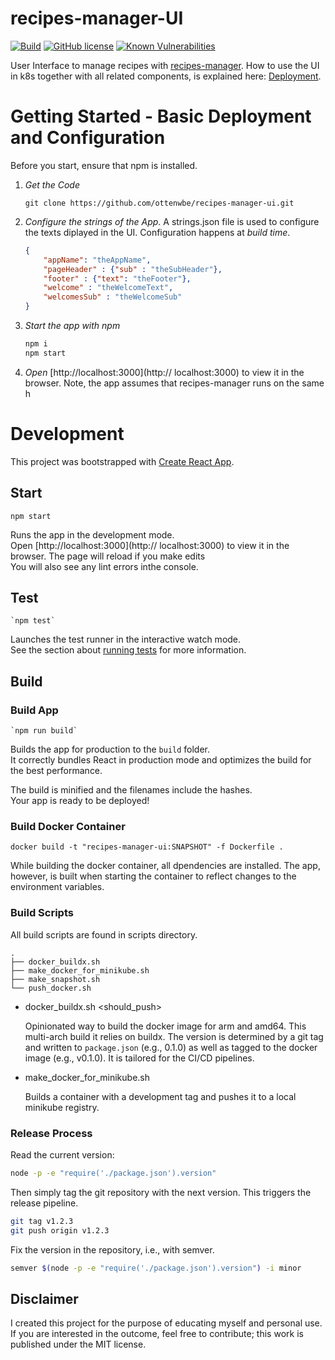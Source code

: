 # recipes-manager-UI

[![Build](https://github.com/ottenwbe/recipes-manager-ui/actions/workflows/node.js.yml/badge.svg)](https://github.com/ottenwbe/recipes-manager-ui/actions/workflows/node.js.yml)
[![GitHub license](https://img.shields.io/badge/license-MIT-blue.svg)](https://github.com/ottenwbe/recipes-manager-ui/blob/master/LICENSE)
[![Known Vulnerabilities](https://snyk.io/test/github/ottenwbe/recipes-manager-ui/badge.svg)](https://snyk.io/test/github/ottenwbe/recipes-manager-ui)

User Interface to manage recipes with [recipes-manager](https://github.com/ottenwbe/recipes-manager).
How to use the UI in k8s together with all related components, is explained here: [Deployment](https://github.com/ottenwbe/recipes-manager-deployment).

# Getting Started - Basic Deployment and Configuration

Before you start, ensure that npm is installed.

1. _Get the Code_

    ```
    git clone https://github.com/ottenwbe/recipes-manager-ui.git
    ```

1. _Configure the strings of the App_. A strings.json file is used to configure the texts diplayed in the UI. Configuration happens at _build time_.

    ```json
    {
        "appName": "theAppName",
        "pageHeader" : {"sub" : "theSubHeader"},
        "footer" : {"text": "theFooter"},
        "welcome" : "theWelcomeText",
        "welcomesSub" : "theWelcomeSub"
    }
    ```

1. _Start the app with npm_

    ```sh
    npm i
    npm start
    ```

    
1.   _Open_ [http://localhost:3000](http://    localhost:3000) to view it in the browser. Note, the app assumes that recipes-manager runs on the same h


# Development

This project was bootstrapped with [Create React App](https://github.com/facebook/create-react-app).

## Start

   `npm start`

Runs the app in the development mode.<br>
Open [http://localhost:3000](http://   localhost:3000) to view it in the browser.
The page will reload if you make edits<br>
You will also see any lint errors inthe    console.

## Test 

    `npm test`

Launches the test runner in the interactive watch mode.<br>
See the section about [running tests](https://facebook.github.io/create-react-app/docs/running-tests) for more information.

## Build

### Build App 

    `npm run build`

Builds the app for production to the `build` folder.<br>
It correctly bundles React in production mode and optimizes the build for the best performance.

The build is minified and the filenames include the hashes.<br>
Your app is ready to be deployed!

### Build Docker Container

    docker build -t "recipes-manager-ui:SNAPSHOT" -f Dockerfile .

While building the docker container, all dpendencies are installed. The app, however, is built when starting the container to reflect changes to the environment variables.

### Build Scripts

All build scripts are found in scripts directory.

```
.
├── docker_buildx.sh 
├── make_docker_for_minikube.sh
├── make_snapshot.sh
└── push_docker.sh
```

* docker_buildx.sh <should_push>

    Opinionated way to build the docker image for arm and amd64. This multi-arch build it relies on buildx. The version is determined by a git tag and written to ```package.json``` (e.g., 0.1.0) as well as tagged to the docker image (e.g., v0.1.0). It is tailored for the CI/CD pipelines.

* make_docker_for_minikube.sh

    Builds a container with a development tag and pushes it to a local minikube registry.

### Release Process

Read the current version:

```sh
node -p -e "require('./package.json').version"
```

Then simply tag the git repository with the next version. This triggers the release pipeline.

```sh
git tag v1.2.3
git push origin v1.2.3
```

Fix the version in the repository, i.e., with semver.

```sh
semver $(node -p -e "require('./package.json').version") -i minor
```

## Disclaimer

I created this project for the purpose of educating myself and personal use. If you are interested in the outcome, feel free to contribute; this work is published under the MIT license.
